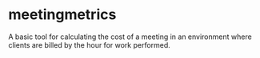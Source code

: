 meetingmetrics
==============

A basic tool for calculating the cost of a meeting in an environment where clients are billed by the hour for work performed.
